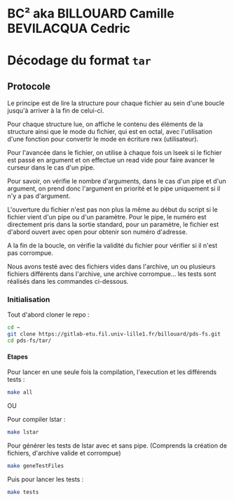 # BC² aka BILLOUARD Camille BEVILACQUA Cedric

#   Décodage du format `tar`

## Protocole

Le principe est de lire la structure pour chaque fichier au sein d'une boucle jusqu'à arriver à la fin de celui-ci.

Pour chaque structure lue, on affiche le contenu des éléments de la structure ainsi que le mode du fichier, qui est en octal, avec l'utilisation d'une fonction pour convertir le mode en écriture rwx (utilisateur).

Pour l'avancée dans le fichier, on utilise à chaque fois un lseek si le fichier est passé en argument et on effectue un read vide pour faire avancer le curseur dans le cas d'un pipe.

Pour savoir, on vérifie le nombre d'arguments, dans le cas d'un pipe et  d'un argument, on prend donc l'argument en priorité et le pipe uniquement si il n'y a pas d'argument.

L'ouverture du fichier n'est pas non plus la même au début du script si le fichier vient d'un pipe ou d'un paramètre. Pour le pipe, le numéro est directement pris dans la sortie standard, pour un paramètre, le fichier est d'abord ouvert avec open pour obtenir son numéro d'adresse.

A la fin de la boucle, on vérifie la validité du fichier pour vérifier si il n'est pas corrompue.

Nous avons testé avec des fichiers vides dans l'archive, un ou plusieurs fichiers différents dans l'archive, une archive corrompue... les tests sont réalisés dans les commandes ci-dessous.

### Initialisation

Tout d'abord cloner le repo : 
```bash
cd ~
git clone https://gitlab-etu.fil.univ-lille1.fr/billouard/pds-fs.git
cd pds-fs/tar/
```

#### Etapes 

Pour lancer en une seule fois la compilation, l'execution et les différends tests : 
```bash
make all
```

OU 

Pour compiler lstar : 
```bash
make lstar
```
Pour générer les tests de lstar avec et sans pipe. (Comprends la création de fichiers, d'archive valide et corrompue)
```bash
make geneTestFiles 
```
Puis pour lancer les tests :
```bash
make tests
```